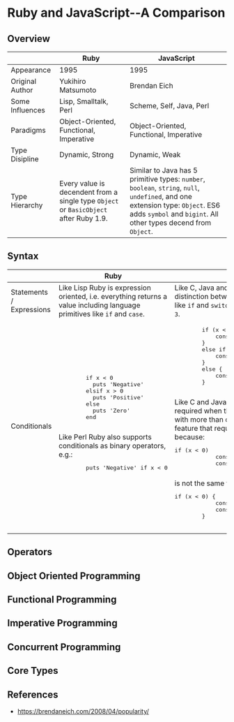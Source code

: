 # Ruby and JavaScript--A Comparison

## Overview

|                             | Ruby                                        | JavaScript                                    |
| --------------------------- | ------------------------------------------- | --------------------------------------------- |
| Appearance                  | 1995                                        | 1995                                          |
| Original Author             | Yukihiro Matsumoto                          | Brendan Eich                                  |
| Some Influences             | Lisp, Smalltalk, Perl                       | Scheme, Self, Java, Perl                      |
| Paradigms                   | Object-Oriented, Functional, Imperative     | Object-Oriented, Functional, Imperative       |
| Type Disipline              | Dynamic, Strong                             | Dynamic, Weak                                 |
| Type Hierarchy              | Every value is decendent from a single type `Object` or `BasicObject` after Ruby 1.9. | Similar to Java has 5 primitive types: `number`, `boolean`, `string`, `null`, `undefined`, and one extension type: `Object`. ES6 adds `symbol` and `bigint`. All other types decend from `Object`. |

## Syntax

<table>
  <thead>
    <tr>
      <th></th>
      <th>Ruby</th>
      <th>JavaScript</th>
    </tr>
  </thead>
  <tbody>
    <tr>
      <td>Statements / Expressions</td>
      <td>Like Lisp Ruby is expression oriented, i.e.
      everything returns a value including
      language primitives like <code>if</code> and
      <code>case</code>.</td>
      <td>Like C, Java and Perl JavaScript makes a
      distinction between language statments like
      <code>if</code> and <code>switch</code> and
      expressions like <code>2 + 3</code>.</td>
    </tr>
    <tr>
      <td>Conditionals</td>
      <td>
        <pre>
        if x < 0
          puts 'Negative'
        elsif x > 0
          puts 'Positive'
        else
          puts 'Zero'
        end
        </pre>
        Like Perl Ruby also supports conditionals
        as binary operators, e.g.:
        <pre>
        puts 'Negative' if x < 0
        </pre>
      </td>
      <td>
        <pre>
        if (x < 0) {
            console.log('Negative');
        }
        else if (x > 0) {
            console.log('Positive');
        }
        else {
            console.log('Zero');
        }
        </pre>
        Like C and Java curly braces are only
        required when the clause is associated with
        more than one statement, but this is a
        feature that requires some caution, because:
        <pre>if (x < 0)
            console.log('Negative');
            console.log('Less than zero');
        </pre>
        is not the same thing as
        <pre>if (x < 0) {
            console.log('Negative');
            console.log('Less than zero');
        }
        </pre>
      </td>
    </tr>
  </tbody>
</table>

## Operators

## Object Oriented Programming

## Functional Programming

## Imperative Programming

## Concurrent Programming

## Core Types

## References

- https://brendaneich.com/2008/04/popularity/

